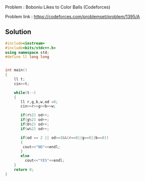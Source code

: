 
Problem : Boboniu Likes to Color Balls (Codeforces)

Problem link : https://codeforces.com/problemset/problem/1395/A

## Solution

```C++
#include<iostream>
#include<bits/stdc++.h>
using namespace std;
#define ll long long


int main()
{
    ll t;
    cin>>t;

    while(t--)
    {
       ll r,g,b,w,od =0;
       cin>>r>>g>>b>>w;

       if(r%2) od++;
       if(g%2) od++;
       if(b%2) od++;
       if(w%2) od++;

       if(od == 2 || od>=3&&(r==0||g==0||b==0))
       {
        cout<<"NO"<<endl;
       }
       else 
         cout<<"YES"<<endl;
    }
    return 0;
}
```
